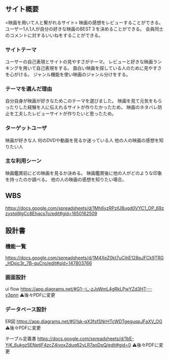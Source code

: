 # <movie-log-app>

## サイト概要
<映画を用いて人と繋がれるサイト>
映画の感想をレビューすることができる。
ユーザー1人1人が自分の好きな映画のBEST３を決めることができる。
会員同士のコメントに対するいいねをすることができる。

### サイトテーマ
ユーザーの自己表現とサイトの見やすさがテーマ。
レビューと好きな映画ランキングを用いて自己表現をする。
面白い映画を探している人のために見やすさを心がける。
ジャンル機能を使い映画のジャンル分けをする。

### テーマを選んだ理由
自分自身が映画が好きなためこのテーマを選びました。
映画を見て元気をもらったりした経験を人に伝えれるサイトが作りたかったため。
映画のネタバレ防止を工夫したレビューサイトが作りたいと思ったため。

### ターゲットユーザ
映画が好きな人
何のDVDや動画を見るか迷っている人
他の人の映画の感想を知りたい人

### 主な利用シーン
映画鑑賞前にどの映画を見るか決める。
映画鑑賞後に他の人がどのような印象を持ったのか調べる。
他の人の映画の感想を知りたい場合。

## WBS
<https://docs.google.com/spreadsheets/d/1Mh6yzRPzlUBugd0VYC1_OP_69zzystqWgCc8Ehqcs7o/edit#gid=1650162509>


## 設計書

### 機能一覧
<https://docs.google.com/spreadsheets/d/1M4XeZ0kt7uCihE128pJFCk9TRG_HDsjc3r_7B-guCro/edit#gid=147803766>

### 画面設計
ui flow
<https://app.diagrams.net/#G1--i_-zJoWmL4gRkLPwYZd3HT---v3pnn>
⚠︎後々PDFに変更

### データベース設計
ER図
<https://app.diagrams.net/#G1sk-qX3fsfSNrHTcWDTgeguqpJFaXV_OG>
⚠︎後々PDFに変更

テーブル定義書
<https://docs.google.com/spreadsheets/d/1bE-YjK_6ukgz5ENptIF4zcZ4ivoxZduq62yLR7aoDpQ/edit#gid=0>
⚠︎後々PDFに変更

